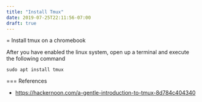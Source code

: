 ```yaml
---
title: "Install Tmux"
date: 2019-07-25T22:11:56-07:00
draft: true
---
```


= Install tmux on a chromebook

After you have enabled the linux system, open up a terminal and execute the following command


```shell
sudo apt install tmux
```


=== References

* https://hackernoon.com/a-gentle-introduction-to-tmux-8d784c404340